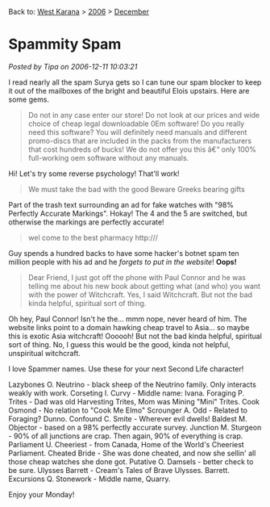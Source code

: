 Back to: [West Karana](/posts/westkarana.md) > [2006](/posts/2006/westkarana.md) > [December](./westkarana.md)
# Spammity Spam

*Posted by Tipa on 2006-12-11 10:03:21*

I read nearly all the spam Surya gets so I can tune our spam blocker to keep it out of the mailboxes of the bright and beautiful Elois upstairs. Here are some gems.



> Do not in any case enter our store! Do not look at our prices and wide choice of cheap legal downloadable 0Em software! Do you really need this software? You will definitely need manuals and different promo-discs that are included in the packs from the manufacturers that cost hundreds of bucks! We do not offer you this â€“ only 100% full-working oem software without any manuals.


Hi! Let's try some reverse psychology! That'll work!

> We must take the bad with the good Beware Greeks bearing gifts


Part of the trash text surrounding an ad for fake watches with "98% Perfectly Accurate Markings". Hokay! The 4 and the 5 are switched, but otherwise the markings are perfectly accurate!

> wel come to the best pharmacy http:///


Guy spends a hundred backs to have some hacker's botnet spam ten million people with his ad and he *forgets to put in the website*! **Oops!**

> Dear Friend,
I just got off the phone with Paul Connor and he was telling me about his new book about getting what (and who) you want with the power of Witchcraft. Yes, I said Witchcraft. But not the bad kinda helpful, spiritual sort of thing.


Oh hey, Paul Connor! Isn't he the... mmm nope, never heard of him. The website links point to a domain hawking cheap travel to Asia... so maybe this is exotic Asia witchcraft! Oooooh! But not the bad kinda helpful, spiritual sort of thing. No, I guess this would be the good, kinda not helpful, unspiritual witchcraft.

I love Spammer names. Use these for your next Second Life character!

Lazybones O. Neutrino - black sheep of the Neutrino family. Only interacts weakly with work.
Corseting I. Curvy - Middle name: Ivana.
Foraging P. Trites - Dad was old Harvesting Trites, Mom was Mining "Mini" Trites.
Cook Osmond - No relation to "Cook Me Elmo"
Scrounger A. Odd - Related to Foraging? Dunno.
Confound C. Smite - Wherever evil dwells!
Baldest M. Objector - based on a 98% perfectly accurate survey.
Junction M. Sturgeon - 90% of all junctions are crap. Then again, 90% of everything is crap.
Parliament U. Cheeriest - from Canada, Home of the World's Cheeriest Parliament.
Cheated Bride - She was done cheated, and now she sellin' all those cheap watches she done got.
Putative O. Damsels - better check to be sure.
Ulysses Barrett - Cream's Tales of Brave Ulysses. Barrett.
Excursions Q. Stonework - Middle name, Quarry.

Enjoy your Monday!
